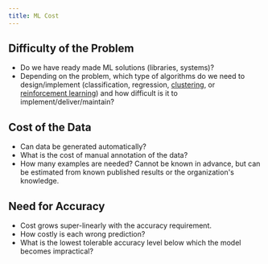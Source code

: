 ```yaml
---
title: ML Cost
---
```


## Difficulty of the Problem
- Do we have ready made ML solutions (libraries, systems)?
- Depending on the problem, which type of algorithms do we need to design/implement (classification, regression, [clustering](/machine-learning-foundations/clustering), or [reinforcement learning](/machine-learning-foundations/reinforcement-learning)) and how difficult is it to implement/deliver/maintain?

## Cost of the Data
- Can data be generated automatically?
- What is the cost of manual annotation of the data?
- How many examples are needed? Cannot be known in advance, but can be estimated from known published results or the organization's knowledge.

## Need for Accuracy
- Cost grows super-linearly with the accuracy requirement.
- How costly is each wrong prediction?
- What is the lowest tolerable accuracy level below which the model becomes impractical?